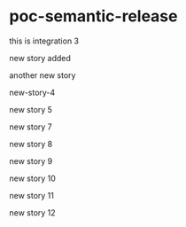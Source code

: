 # poc-semantic-release

this is integration 3

new story added


another new story


new-story-4

new story 5

new story 7

new story 8

new story 9

new story 10

new story 11


new story 12

